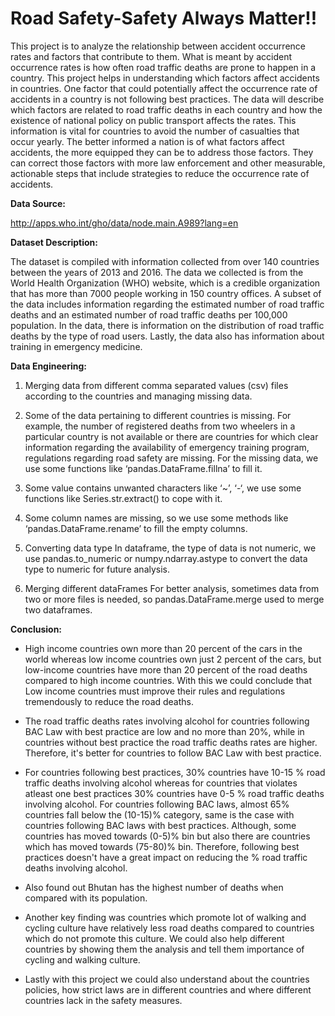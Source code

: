 # Road Safety-Safety Always Matter!!

This project is to analyze the relationship between accident occurrence rates and factors that contribute to them. What is meant by accident occurrence rates is how often road traffic deaths are prone to happen in a country. This project helps in understanding which factors affect accidents in countries. One factor that could potentially affect the occurrence rate of accidents in a country is not following best practices. The data will describe which factors are related to road traffic deaths in each country and how the existence of national policy on public transport affects the rates. This information is vital for countries to avoid the number of casualties that occur yearly. The better informed a nation is of what factors affect accidents, the more equipped they can be to address those factors. They can correct those factors with more law enforcement and other measurable, actionable steps that include strategies to reduce the occurrence rate of accidents.

**Data Source:**

http://apps.who.int/gho/data/node.main.A989?lang=en

**Dataset Description:**

The dataset is compiled with information collected from over 140 countries between the years of 2013 and 2016. The data we collected is from the World Health Organization (WHO) website, which is a credible organization that has more than 7000 people working in 150 country offices. A subset of the data includes information regarding the estimated number of road traffic deaths and an estimated number of road traffic deaths per 100,000 population. In the data, there is information on the distribution of road traffic deaths by the type of road users. Lastly, the data also has information about training in emergency medicine.

**Data Engineering:**

1.	Merging data from different comma separated values (csv) files according to the countries and managing missing data.

2.	Some of the data pertaining to different countries is missing. For example, the number of registered deaths from two wheelers in a    particular country is not available or there are countries for which clear information regarding the availability of emergency training program, regulations regarding road safety are missing. For the missing data, we use some functions like ‘pandas.DataFrame.fillna’ to fill it.

3.	Some value contains unwanted characters like ‘~’, ‘-‘, we use some functions like Series.str.extract() to cope with it.

4.	Some column names are missing, so we use some methods like ‘pandas.DataFrame.rename’ to fill the empty columns. 

5.	Converting data type In dataframe, the type of data is not numeric, we use pandas.to_numeric or numpy.ndarray.astype to convert the data type to numeric for future analysis. 

6.	Merging different dataFrames For better analysis, sometimes data from two or more files is needed, so pandas.DataFrame.merge used to merge two dataframes.

**Conclusion:**

*	High income countries own more than 20 percent of the cars in the world whereas low income countries own just 2 percent of the cars, but low-income countries have more than 20 percent of the road deaths compared to high income countries. With this we could conclude that Low income countries must improve their rules and regulations tremendously to reduce the road deaths.

*	The road traffic deaths rates involving alcohol for countries following BAC Law with best practice are low and no more than 20%, while in countries without best practice the road traffic deaths rates are higher. Therefore, it's better for countries to follow BAC Law with best practice.

*	For countries following best practices, 30% countries have 10-15 % road traffic deaths involving alcohol whereas for countries that violates atleast one best practices 30% countries have 0-5 % road traffic deaths involving alcohol. For countries following BAC laws, almost 65% countries fall below the (10-15)% category, same is the case with countries following BAC laws with best practices. Although, some countries has moved towards (0-5)% bin but also there are countries which has moved towards (75-80)% bin. Therefore, following best practices doesn't have a great impact on reducing the % road traffic deaths involving alcohol.

*	Also found out Bhutan has the highest number of deaths when compared with its population.

*	Another key finding was countries which promote lot of walking and cycling culture have relatively less road deaths compared to countries which do not promote this culture. We could also help different countries by showing them the analysis and tell them importance of cycling and walking culture.

*	Lastly with this project we could also understand about the countries policies, how strict laws are in different countries and where different countries lack in the safety measures.
